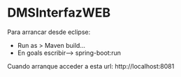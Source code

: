 # DMSInterfazWEB

Para arrancar desde eclipse:

- Run as > Maven build... 
- En goals escribir--> spring-boot:run

Cuando arranque acceder a esta url:
http://localhost:8081
